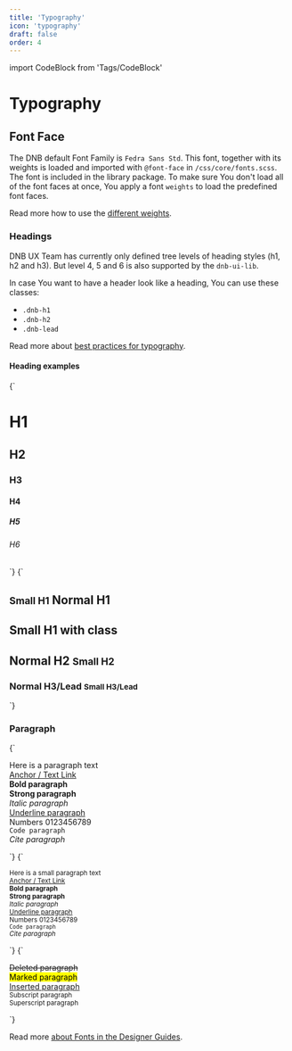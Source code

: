 ```yaml
---
title: 'Typography'
icon: 'typography'
draft: false
order: 4
---
```


import CodeBlock from 'Tags/CodeBlock'

# Typography

## Font Face

The DNB default Font Family is `Fedra Sans Std`. This font, together with its weights is loaded and imported with `@font-face` in `/css/core/fonts.scss`. The font is included in the library package.
To make sure You don't load all of the font faces at once, You apply a font `weights` to load the predefined font faces.

Read more how to use the [different weights](/uilib/typography/font-weights/).

### Headings

DNB UX Team has currently only defined tree levels of heading styles (h1, h2 and h3). But level 4, 5 and 6 is also supported by the `dnb-ui-lib`.

In case You want to have a header look like a heading, You can use these classes:

- `.dnb-h1`
- `.dnb-h2`
- `.dnb-lead`

Read more about [best practices for typography](/uilib/usage/best-practices/for-typography).

#### Heading examples

<CodeBlock reactLive hideCode caption="Default Heading typography">
{`
<h1 className="dnb-h1">H1</h1>
<h2 className="dnb-h2">H2</h2>
<h3 className="dnb-h3">H3</h3>
<h4 className="dnb-h4">H4</h4>
<h5 className="dnb-h5">H5</h5>
<h6 className="dnb-h6">H6</h6>
`}
</CodeBlock>

<CodeBlock reactLive hideCode data-dnb-test="heading-additional" caption="Additional Heading typography">
{`
<article>
  <h1 className="dnb-h1">
    <small>Small H1</small> Normal H1
  </h1>
  <h1 className="dnb-h1 dnb-small">Small H1 with class</h1>
  <h2 className="dnb-h2">
    Normal H2 <small>Small H2</small>
  </h2>
  <h3 className="dnb-h3">
    Normal H3/Lead <small>Small H3/Lead</small>
  </h3>
</article>
`}
</CodeBlock>

### Paragraph

<CodeBlock reactLive hideCode data-dnb-test="paragraph-default" caption="Default Paragraph styles">
{`
<p className="dnb-p">
  Here is a paragraph text<br />
  <a href="/" className="dnb-anchor">Anchor / Text Link</a><br />
  <b>Bold paragraph</b><br />
  <strong>Strong paragraph</strong><br />
  <i>Italic paragraph</i><br />
  <u>Underline paragraph</u><br />
  Numbers 0123456789<br />
  <code className="dnb-code">Code paragraph</code><br />
  <cite>Cite paragraph</cite><br />
</p>
`}
</CodeBlock>

<CodeBlock reactLive hideCode data-dnb-test="paragraph-small" caption="Paragraph with small font-size">
{`
<p className="dnb-p">
  <small>
    Here is a small paragraph text<br />
    <a href="/" className="dnb-anchor">Anchor / Text Link</a><br />
    <b>Bold paragraph</b><br />
    <strong>Strong paragraph</strong><br />
    <i>Italic paragraph</i><br />
    <u>Underline paragraph</u><br />
    Numbers 0123456789<br />
    <code className="dnb-code">Code paragraph</code><br />
    <cite>Cite paragraph</cite><br />
  </small>
</p>
`}
</CodeBlock>

<CodeBlock reactLive hideCode data-dnb-test="paragraph-additional" caption="Additional Paragraph formatting (not defined yet)">
{`
<p className="dnb-p">
  <del>Deleted paragraph</del><br />
  <mark>Marked paragraph</mark><br />
  <ins>Inserted paragraph</ins><br />
  <sub>Subscript paragraph</sub><br />
  <sup>Superscript paragraph</sup><br />
</p>
`}
</CodeBlock>

Read more [about Fonts in the Designer Guides](/quickguide-designer/fonts/).
